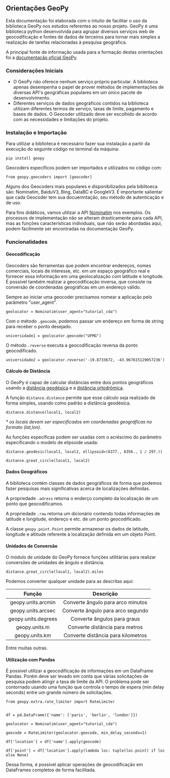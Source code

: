 ## Orientações GeoPy

Esta documentação foi elaborada com o intuito de facilitar o uso da biblioteca GeoPy nos estudos referentes ao nosso projeto. GeoPy é uma biblioteca python desenvolvida para agrupar diversos serviços web de geocodificação e fontes de dados de terceiros para tornar mais simples a realização de tarefas relacionadas à pesquisa geográfica.

A principal fonte de informação usada para a formação destas orientações foi a [documentação oficial GeoPy](https://geopy.readthedocs.io/en/latest/). 

### Considerações Iniciais

* O GeoPy não oferece nenhum serviço próprio particular. A biblioteca apenas desempenha o papel de prover métodos de implementações de diversas API's geográficas populares em um único pacote de desenvolvimento.
* Diferentes serviços de dados geográficos contidos na biblioteca utilizam diferentes termos de serviço, taxas de limite, pagamento e bases de dados. O Geocoder utilizado deve ser escolhido de acordo com as necessidades e limitações do projeto.

### Instalação e Importação

Para utilizar a biblioteca é necessário fazer sua instalação a partir da execução do seguinte código no terminal da máquina: 

```
pip install geopy
```

Geocoders específicos podem ser importados e utilizados no código com:

```
from geopy.geocoders import [geocoder]
```

Alguns dos Geocoders mais populares e disponibilizados pela biblitoeca são: Nominatim, BaiduV3, Bing, DataBC e GoogleV3. É importante salientar que cada Geocoder tem sua docuemntação, seu método de autenticação e de uso. 

Para fins didáticos, vamos utilizar a API [Nominatim](https://nominatim.org/) nos exemplos. Os processos de implementação não se alteram drasticamente para cada API, mas as funções características individuais, que não serão abordadas aqui, podem facilmente ser encontradas na documentação GeoPy.

### Funcionalidades

#### Geocodificação

Geocoders são ferramentas que podem encontrar endereços, nomes comerciais, locais de interesse, etc. em um espaço geográfico real e fornecer essa informação em uma geolocalização com latitude e longitude. É possível também realizar a geocodificação inversa, que consiste na conversão de coordenadas geográficas em um endereço válido.

Sempre ao iniciar uma geocoder precisamos nomear a aplicação pelo parâmetro "user_agent".
```
geolocator = Nominatim(user_agent="tutorial_cda") 
```

Com o método ```.geocode```, podemos passar um endereço em forma de string para receber o ponto desejado.

```
universidade1 = geolocator.geocode("UFMG")
```

O método ```.reverse``` executa a geocodificação reversa da ponto geocodificado.

```
universidade2 = geolocator.reverse('-19.8733672, -43.967615129057236') 
````

#### Cálculo de Distância

O GeoPy é capaz de calcular distâncias entre dois pontos geográficos usando a [distância geodésica](https://pt.wikipedia.org/wiki/Geod%C3%A9sica) e a [distância ortodrômica](https://pt.wikipedia.org/wiki/Ortodromia). 

A função ```distance.distance``` permite que esse cálculo seja realizado de forma simples, usando como padrão a distância geodésica.

```
distance.distance(local1, local2)
```

_* os locais devem ser especificados em coordenadas geográficas no formato (lat,lon)._

As funções especificas podem ser usadas com o acréscimo do parâmetro especificando o modelo de elipsoide usada:

```
distance.geodesic(local1, local2, ellipsoid=(6377., 6356., 1 / 297.))

distance.great_circle(local1, local2)
```

#### Dados Geográficos 

A biblioteca contém classes de dados geográficos de forma que podemos fazer pesquisas mais significativas acerca de localizações definidas.

A propriedade ```.adress``` retorna o enderço completo da localização de um ponto que geocodificamos.

A propriedade ```.raw``` retorna um dicionário contendo todas informações de latitude e longitude, endereço e etc. de um ponto geocodificado.

A classe ```geopy.point.Point``` permite armazenar os dados de latitude, longitude e altitude referente à localização definida em um objeto Point.


#### Unidades de Conversão 

O módulo de unidade do GeoPy fornece funções utilitárias para realizar conversões de unidades de ângulo e distância.

```
distance.great_circle(local1, local2).miles
```

Podemos converter qualquer unidade para as descritas aqui:

Função | Descrição 
:-------: | :-------: 
geopy.units.arcmin | Converte ângulo para arco minutos
geopy.units.arcsec | Converte ângulo para arco segundo
geopy.units.degrees | Converte ângulos para graus
geopy.units.m | Converte distãncia para metros
geopy.units.km | Converte distância para kilometros

Entre muitas outras.

#### Utilização com Pandas

É possível utilizar a geocodificação de informações em um DataFrame Pandas. Porém deve ser levado em conta que várias solicitações de pesquisa podem atingir a taxa de limite da API. O problema pode ser contornado usando uma função que controla o tempo de espera (min delay seconds) entre um grande número de solicitações.

```
from geopy.extra.rate_limiter import RateLimiter


df = pd.DataFrame({'name': ['paris', 'berlin', 'london']})

geolocator = Nominatim(user_agent="tutorial_cda")

geocode = RateLimiter(geolocator.geocode, min_delay_seconds=1)

df['location'] = df['name'].apply(geocode)

df['point'] = df['location'].apply(lambda loc: tuple(loc.point) if loc else None)
```

Dessa forma, é possível aplicar operações de geocodificação em DataFrames completos de forma facilitada.









